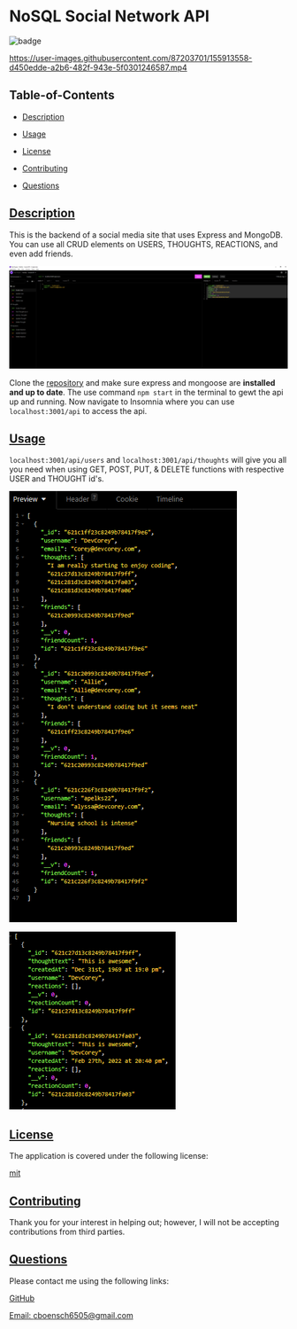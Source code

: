 
  # NoSQL Social Network API
  
  
  ![badge](https://img.shields.io/badge/license-mit-blue)
  
  https://user-images.githubusercontent.com/87203701/155913558-d450edde-a2b6-482f-943e-5f0301246587.mp4



  ## Table-of-Contents

  * [Description](#description)
  * [Usage](#usage)
  
  * [License](#license)
    
  * [Contributing](#contributing)
  * [Questions](#questions)
  
  ## [Description](#table-of-contents)

  This is the backend of a social media site that uses Express and MongoDB. You can use all CRUD elements on USERS, THOUGHTS, REACTIONS, and even add friends.
  
  ![NoSQL - ScreenCapture](assets/img/NoSQLScreenCapture.PNG)

  Clone the [repository]() and make sure express and mongoose are **installed and up to date**. The use command `npm start` in the terminal to gewt the api up and running. Now navigate to Insomnia where you can use `localhost:3001/api` to access the api.

  ## [Usage](#table-of-contents)

  `localhost:3001/api/users` and `localhost:3001/api/thoughts` will give you all you need when using GET, POST, PUT, & DELETE functions with respective USER and THOUGHT id's.
  
  ![Users](assets/img/Users.PNG)
  
  ![Thoughts](assets/img/Thoughts.PNG)
  
  
  ## [License](#table-of-contents)

  The application is covered under the following license:

  
  [mit](https://choosealicense.com/licenses/mit)
    
    

  ## [Contributing](#table-of-contents)
  
  
  Thank you for your interest in helping out; however, I will not be accepting contributions from third parties.
    

  ## [Questions](#table-of-contents)

  Please contact me using the following links:

  [GitHub](https://github.com/cboensch6505)

  [Email: cboensch6505@gmail.com](mailto:cboensch6505@gmail.com)
